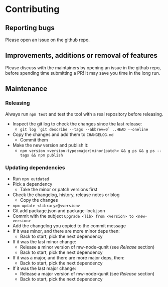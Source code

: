 # Contributing

## Reporting bugs

Please open an issue on the github repo.

## Improvements, additions or removal of features

Please discuss with the maintainers by opening an issue in the github repo,
before spending time submitting a PR! It may save you time in the long run.

## Maintenance

### Releasing

Always run `npm test` and test the tool with a real repository before releasing.

* Inspect the git log to check the changes since the last release:
  * `` git log `git describe --tags --abbrev=0` ..HEAD --oneline ``
* Copy the changes and add them to `CHANGELOG.md`
  * Commit them
* Make the new version and publish it:
  * `npm version <version-type:major|minor|patch> && g ps && g ps --tags && npm publish`

### Updating dependencies

* Run `npm outdated`
* Pick a dependency
  * Take the minor or patch versions first
* Check the changelog, history, release notes or blog
  * Copy the changes
* `npm update <library>@<version>`
* Git add package.json and package-lock.json
* Commit with the subject `Upgrade <lib> from <version> to <new-version>`
* Add the changelog you copied to the commit message
* If it was minor, and there are more minor deps then:
  * Back to start, pick the next dependency
* If it was the last minor change:
  * Release a minor version of mw-node-qunit (see _Release_ section)
  * Back to start, pick the next dependency
* If it was a major, and there are more major deps, then:
  * Back to start, pick the next dependency
* If it was the last major change:
  * Release a major version of mw-node-qunit (see _Release_ section)
  * Back to start, pick the next dependency
